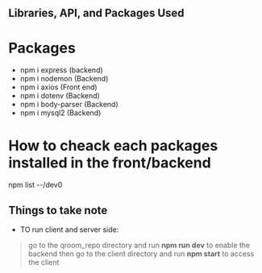 ## Libraries, API, and Packages Used

# Packages
- npm i express (backend)
- npm i nodemon (Backend)
- npm i axios (Front end)
- npm i dotenv (Backend)
- npm i body-parser (Backend)
- npm i mysql2 (Backend)

# How to cheack each packages installed in the front/backend
npm list --/dev0


## Things to take note 
- TO run client and server side:
> go to the qroom_repo directory and run **npm run dev** to enable the backend
> then go to the client directory and run **npm start** to access the client